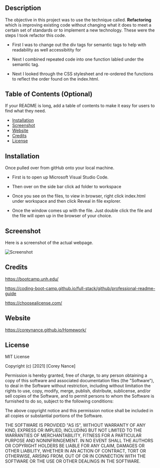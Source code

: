 # <Your-Project-Title>
## Description

The objective in this project was to use the technique called.
**Refactoring** which is improving existing code without changing what it does to meet a certain set of standards or to implement a new technology.  These were the steps I took refactor this code.

- First I was to change out the div tags for semantic tags to help with readability as well accessibitity for 

- Next I combined repeated code into one function labled under the semantic tag.

- Next I looked through the CSS stylesheet and re-ordered the functions to reflect the order found on the index.html.


## Table of Contents (Optional)
If your README is long, add a table of contents to make it easy for users to find what they need.
- [Installation](#installation)
- [Screenshot](#screenshot)
- [Website](#website)
- [Credits](#credits)
- [License](#license)
## Installation
Once pulled over from gitHub onto your local machine.
- First is to open up Microsoft Visual Studio Code.

- Then over on the side bar click ad folder to workspace

- Once you see on the files, to view in browser, right click index.html under workspace and then click Reveal in file explorer.

- Once the window comes up with the file. Just double click the file and the file will open up in the browser of your choice. 
## Screenshot
Here is a screenshot of the actual webpage.
 
 ![Screenshot](./assets/images/Webpage_screenshot.png)
<br>
## Credits
https://bootcamp.unh.edu/ 

https://coding-boot-camp.github.io/full-stack/github/professional-readme-guide

https://choosealicense.com/

## Website
https://coreynance.github.io/Homework/

## License
MIT License

Copyright (c) [2021] [Corey Nance]

Permission is hereby granted, free of charge, to any person obtaining a copy
of this software and associated documentation files (the "Software"), to deal
in the Software without restriction, including without limitation the rights
to use, copy, modify, merge, publish, distribute, sublicense, and/or sell
copies of the Software, and to permit persons to whom the Software is
furnished to do so, subject to the following conditions:

The above copyright notice and this permission notice shall be included in all
copies or substantial portions of the Software.

THE SOFTWARE IS PROVIDED "AS IS", WITHOUT WARRANTY OF ANY KIND, EXPRESS OR
IMPLIED, INCLUDING BUT NOT LIMITED TO THE WARRANTIES OF MERCHANTABILITY,
FITNESS FOR A PARTICULAR PURPOSE AND NONINFRINGEMENT. IN NO EVENT SHALL THE
AUTHORS OR COPYRIGHT HOLDERS BE LIABLE FOR ANY CLAIM, DAMAGES OR OTHER
LIABILITY, WHETHER IN AN ACTION OF CONTRACT, TORT OR OTHERWISE, ARISING FROM,
OUT OF OR IN CONNECTION WITH THE SOFTWARE OR THE USE OR OTHER DEALINGS IN THE
SOFTWARE.





